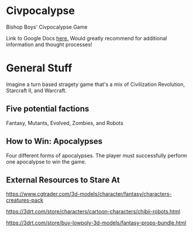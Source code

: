 # Civpocalypse
Bishop Boys' Civpocalypse Game

Link to Google Docs <a href="https://docs.google.com/document/d/1Ahguo55UAO-L2iUj7KMUyHHKwPPzQT1xr0dbr_G1cKg/edit?usp=sharing" target="_blank">here.</a> Would greatly recommend for additional information and thought processes!

# General Stuff

Imagine a turn based stragety game that's a mix of Civilization Revolution, Starcraft II, and Warcraft.

## Five potential factions
Fantasy, Mutants, Evolved, Zombies, and Robots

## How to Win: Apocalypses
Four different forms of apocalypses. The player must successfully perform one apocalypse to win the game.

## External Resources to Stare At
https://www.cgtrader.com/3d-models/character/fantasy/characters-creatures-pack

https://3drt.com/store/characters/cartoon-characters/chibii-robots.html

https://3drt.com/store/buy-lowpoly-3d-models/fantasy-props-bundle.html
